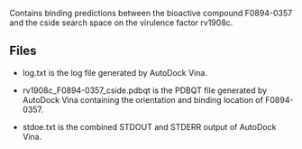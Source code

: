 Contains binding predictions between the bioactive compound F0894-0357 and the cside search space on the virulence factor rv1908c.

## Files

- log.txt is the log file generated by AutoDock Vina.

- rv1908c_F0894-0357_cside.pdbqt is the PDBQT file generated by AutoDock Vina containing the orientation and binding location of F0894-0357.

- stdoe.txt is the combined STDOUT and STDERR output of AutoDock Vina.


